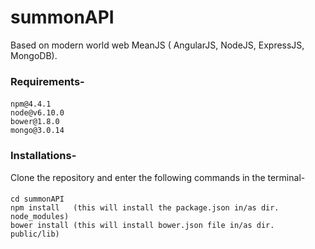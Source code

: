 # summonAPI #
Based on modern world web MeanJS ( AngularJS, NodeJS, ExpressJS, MongoDB).
 
### Requirements- 
#### 
    npm@4.4.1
    node@v6.10.0
    bower@1.8.0
    mongo@3.0.14
### Installations-
Clone the repository and enter the following commands in the terminal- 
####    
    cd summonAPI
    npm install   (this will install the package.json in/as dir. node_modules)
    bower install (this will install bower.json file in/as dir. public/lib)

 
